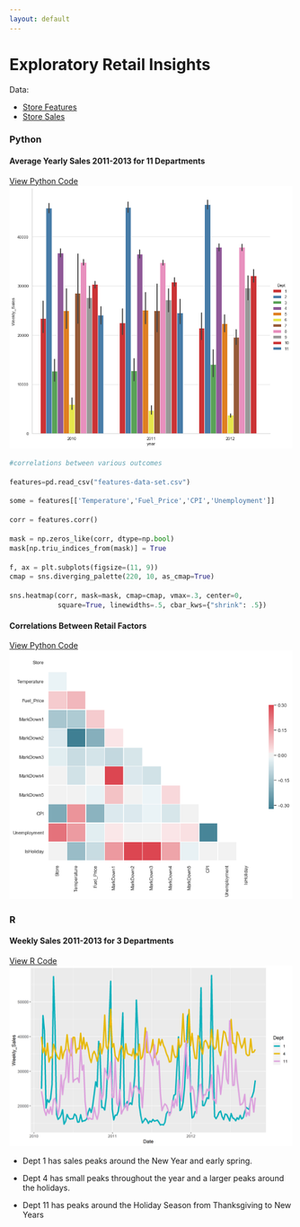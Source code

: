 ```yaml
---
layout: default
---
```


# Exploratory Retail Insights

Data: 
* [Store Features](./shopping/features-data-set.csv)
* [Store Sales](./shopping/sales-data-set.csv)

### Python

#### Average Yearly Sales 2011-2013 for 11 Departments
[View Python Code](https://github.com/sstockard/sstockard.github.io/blob/master/shopping/barchart.py)
![Calls](shopping/11depts.png "Calls")

```python
#correlations between various outcomes

features=pd.read_csv("features-data-set.csv") 

some = features[['Temperature','Fuel_Price','CPI','Unemployment']]

corr = features.corr()

mask = np.zeros_like(corr, dtype=np.bool)
mask[np.triu_indices_from(mask)] = True

f, ax = plt.subplots(figsize=(11, 9))
cmap = sns.diverging_palette(220, 10, as_cmap=True)

sns.heatmap(corr, mask=mask, cmap=cmap, vmax=.3, center=0,
            square=True, linewidths=.5, cbar_kws={"shrink": .5})            
```
#### Correlations Between Retail Factors
[View Python Code](https://github.com/sstockard/sstockard.github.io/blob/master/shopping/corrplot.py)
![Calls](shopping/corplot.png "Calls")

### R

#### Weekly Sales 2011-2013 for 3 Departments
[View R Code](https://github.com/sstockard/sstockard.github.io/blob/master/shopping/weeklysales.R)
![Calls](shopping/yearlysales.png "Calls")

* Dept 1 has sales peaks around the New Year and early spring.

* Dept 4 has small peaks throughout the year and a larger peaks around the holidays.

* Dept 11 has peaks around the Holiday Season from Thanksgiving to New Years
